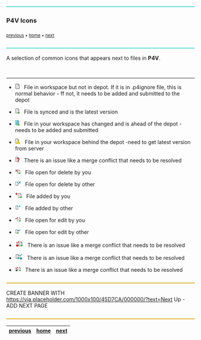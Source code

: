 ![](../images/line3.png)

### P4V Icons

<sub>[previous](../) • [home](../README.md#user-content-gms2-background-tiles--sprites---table-of-contents) • [next](../)</sub>

![](../images/line3.png)

A selection of common icons that appears next to files in **P4V**.

<br>

---

* ![](images/p4v_file_txt.png)&nbsp;&nbsp;&nbsp;File in workspace but not in depot.  If it is in .p4ignore file, this is normal behavior -  ff not, it needs to be added and submitted to the depot

* ![](images/p4v_file_sync.png)&nbsp;&nbsp;&nbsp;File is synced and is the latest version

* ![](images/p4v_file_differs.png)&nbsp;&nbsp;&nbsp;File in your workspace has changed and is ahead of the depot - needs to be added and submitted

* ![](images/p4v_file_notsync.png)&nbsp;&nbsp;&nbsp;File in your workspace behind the depot -need to get latest version from server

* ![](images/p4v_file_needs_resolve.png)&nbsp;&nbsp;&nbsp;There is an issue like a merge conflict that needs to be resolved

* ![](images/p4v_file_delete.png)&nbsp;&nbsp;&nbsp;File open for delete by you

* ![](images/p4v_file_delete_other.png)&nbsp;&nbsp;&nbsp;File open for delete by other

* ![](images/p4v_file_add.png)&nbsp;&nbsp;&nbsp;File added by you

* ![](images/p4v_file_add_other_ws.png)&nbsp;&nbsp;&nbsp;File added by other

* ![](images/p4v_file_edit_head.png)&nbsp;&nbsp;&nbsp;File open for edit by you

* ![](images/p4v_file_edit_other.png)&nbsp;&nbsp;&nbsp;File open for edit by other

* ![](images/p4v-global-lock1.png)&nbsp;&nbsp;&nbsp;There is an issue like a merge conflict that needs to be resolved

* ![](images/p4v-global-lock2.png)&nbsp;&nbsp;&nbsp;There is an issue like a merge conflict that needs to be resolved

* ![](images/p4v_file_lock.png)&nbsp;&nbsp;&nbsp;There is an issue like a merge conflict that needs to be resolved

![](../images/line.png)

CREATE BANNER WITH https://via.placeholder.com/1000x100/45D7CA/000000/?text=Next Up - ADD NEXT PAGE

![](../images/line.png)

| [previous](../)| [home](../README.md#user-content-gms2-background-tiles--sprites---table-of-contents) | [next](../)|
|---|---|---|

